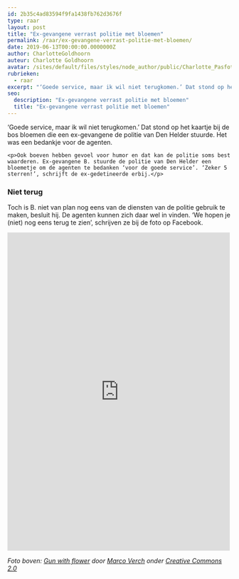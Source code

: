 ```yaml
---
id: 2b35c4ad83594f9fa1438fb762d3676f
type: raar
layout: post
title: "Ex-gevangene verrast politie met bloemen"
permalink: /raar/ex-gevangene-verrast-politie-met-bloemen/
date: 2019-06-13T00:00:00.0000000Z
author: CharlotteGoldhoorn
auteur: Charlotte Goldhoorn
avatar: /sites/default/files/styles/node_author/public/Charlotte_PasfotoDSC01555%20EXTRA.jpg?itok=Uh1_j08g
rubrieken:
  - raar
excerpt: "‘Goede service, maar ik wil niet terugkomen.’ Dat stond op het kaartje bij de bos bloemen die een ex-gevangene de politie van Den Helder stuurde. Het was een bedankje voor de agenten.  "
seo:
  description: "Ex-gevangene verrast politie met bloemen"
  title: "Ex-gevangene verrast politie met bloemen"
---
```

‘Goede service, maar ik wil niet terugkomen.’ Dat stond op het kaartje bij de bos bloemen die een ex-gevangene de politie van Den Helder stuurde. Het was een bedankje voor de agenten.  

    <p>Ook boeven hebben gevoel voor humor en dat kan de politie soms best waarderen. Ex-gevangene B. stuurde de politie van Den Helder een bloemetje om de agenten te bedanken ‘voor de goede service’. ‘Zeker 5 sterren!’, schrijft de ex-gedetineerde erbij.</p>
<h3>Niet terug</h3>
<p>Toch is B. niet van plan nog eens van de diensten van de politie gebruik te maken, besluit hij. De agenten kunnen zich daar wel in vinden. ‘We hopen je (niet) nog eens terug te zien’, schrijven ze bij de foto op Facebook.</p>
<p><iframe allow="encrypted-media" allowtransparency="true" scrolling="no" src="https://www.facebook.com/plugins/post.php?href=https%3A%2F%2Fwww.facebook.com%2FPolitieDenHelder%2Fposts%2F2459538230949579&amp;width=500" width="500" height="714" frameborder="0"></iframe></p>
<p><em>Foto boven: <a href="https://foto.wuestenigel.com/gun-with-flower/" target="_blank">Gun with flower</a> door <a href="https://www.flickr.com/photos/30478819@N08/" target="_blank">Marco Verch</a> onder <a href="https://creativecommons.org/licenses/by/2.0/" target="_blank">Creative Commons 2.0</a></em></p>  
